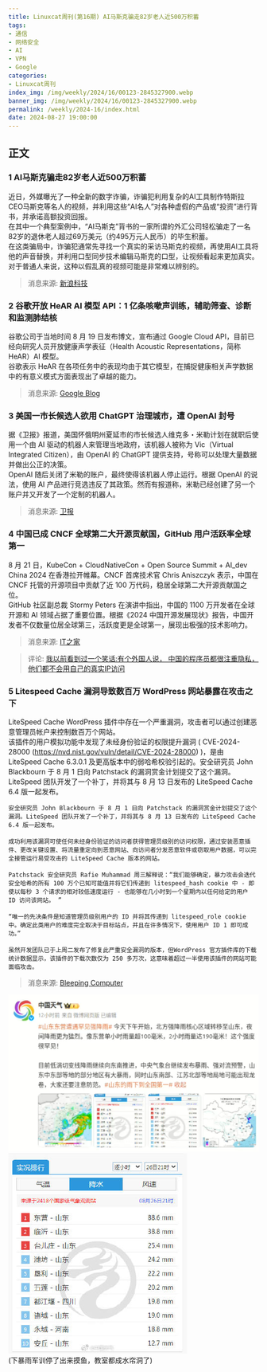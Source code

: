 ```yaml
---
title: Linuxcat周刊(第16期) AI马斯克骗走82岁老人近500万积蓄
tags: 
- 通信
- 网络安全
- AI
- VPN
- Google
categories: 
- Linuxcat周刊
index_img: /img/weekly/2024/16/00123-2845327900.webp
banner_img: /img/weekly/2024/16/00123-2845327900.webp
permalink: /weekly/2024-16/index.html
date: 2024-08-27 19:00:00
---
```

## 正文
### 1 AI马斯克骗走82岁老人近500万积蓄
近日，外媒曝光了一种全新的数字诈骗，诈骗犯利用复杂的AI工具制作特斯拉CEO马斯克等名人的视频，并利用这些“AI名人”对各种虚假的产品或“投资”进行背书，并承诺高额投资回报。     
在其中一个典型案例中，“AI马斯克”背书的一家所谓的外汇公司轻松骗走了一名82岁的退休老人超过69万美元（约495万元人民币）的毕生积蓄。     
在这类骗局中，诈骗犯通常先寻找一个真实的采访马斯克的视频，再使用AI工具将他的声音替换，并利用口型同步技术编辑马斯克的口型，让视频看起来更加真实。对于普通人来说，这种以假乱真的视频可能是非常难以辨别的。
> 消息来源: [新浪科技](https://weibo.com/1642634100/OsRZ2FVLJ)

### 2 谷歌开放 HeAR AI 模型 API：1 亿条咳嗽声训练，辅助筛查、诊断和监测肺结核
谷歌公司于当地时间 8 月 19 日发布博文，宣布通过 Google Cloud API，目前已经向研究人员开放健康声学表征（Health Acoustic Representations，简称 HeAR）AI 模型。     
谷歌表示 HeAR 在各项任务中的表现均由于其它模型，在捕捉健康相关声学数据中的有意义模式方面表现出了卓越的能力。
> 消息来源: [Google Blog](https://blog.google/technology/health/ai-model-cough-disease-detection/)

### 3 美国一市长候选人欲用 ChatGPT 治理城市，遭 OpenAI 封号
据《卫报》报道，美国怀俄明州夏延市的市长候选人维克多・米勒计划在就职后使用一个由 AI 驱动的机器人来管理当地政府，该机器人被称为 Vic（Virtual Integrated Citizen），由 OpenAI 的 ChatGPT 提供支持，号称可以处理大量数据并做出公正的决策。     
OpenAI 随后关闭了米勒的账户，最终使得该机器人停止运行。根据 OpenAI 的说法，使用 AI 产品进行竞选违反了其政策。然而有报道称，米勒已经创建了另一个账户并又开发了一个定制的机器人。
> 消息来源: [卫报](https://www.theguardian.com/us-news/article/2024/aug/19/ai-mayor-candidate-victor-miller-cheyenne-wyoming)

### 4 中国已成 CNCF 全球第二大开源贡献国，GitHub 用户活跃率全球第一
8 月 21 日，KubeCon + CloudNativeCon + Open Source Summit + AI_dev China 2024 在香港拉开帷幕。CNCF 首席技术官 Chris Aniszczyk 表示，中国在 CNCF 托管的开源项目中贡献了近 100 万代码，稳居全球第二大开源贡献国之位。     
GitHub 社区副总裁 Stormy Peters 在演讲中指出，中国的 1100 万开发者在全球开源和 AI 领域占据了重要位置。根据《2024 中国开源发展现状》报告，中国开发者不仅数量位居全球第三，活跃度更是全球第一，展现出极强的技术影响力。
> 消息来源: [IT之家](https://www.ithome.com/0/790/431.htm)

> 评论: [我以前看到过一个笑话:有个外国人说， 中国的程序员都很注重隐私，他们都不会用自己的真实IP访问](https://t.me/zaihua/26920?comment=6098335)

### 5 Litespeed Cache 漏洞导致数百万 WordPress 网站暴露在攻击之下
LiteSpeed Cache WordPress 插件中存在一个严重漏洞，攻击者可以通过创建恶意管理员帐户来控制数百万个网站。  
该插件的用户模拟功能中发现了未经身份验证的权限提升漏洞 ( CVE-2024-28000 (https://nvd.nist.gov/vuln/detail/CVE-2024-28000) )，是由 LiteSpeed Cache 6.3.0.1 及更高版本中的弱哈希校验引起的。安全研究员 John Blackbourn 于 8 月 1 日向 Patchstack 的漏洞赏金计划提交了这个漏洞。LiteSpeed 团队开发了一个补丁，并将其与 8 月 13 日发布的 LiteSpeed Cache 6.4 版一起发布。       
```
安全研究员 John Blackbourn 于 8 月 1 日向 Patchstack 的漏洞赏金计划提交了这个漏洞。LiteSpeed 团队开发了一个补丁，并将其与 8 月 13 日发布的 LiteSpeed Cache 6.4 版一起发布。

成功利用该漏洞可使任何未经身份验证的访问者获得管理员级别的访问权限，通过安装恶意插件、更改关键设置、将流量重定向到恶意网站、向访问者分发恶意软件或窃取用户数据，可以完全接管运行易受攻击的 LiteSpeed Cache 版本的网站。

Patchstack 安全研究员 Rafie Muhammad 周三解释说：“我们能够确定，暴力攻击会迭代安全哈希的所有 100 万个已知可能值并将它们传递到 litespeed_hash cookie 中 - 即使以每秒 3 个请求的相对较低速度运行 - 也能够在几小时到一个星期内以任何给定的用户 ID 访问该网站。 ”

“唯一的先决条件是知道管理员级别用户的 ID 并将其传递到 litespeed_role cookie 中。确定此类用户的难度完全取决于目标站点，并且在许多情况下，使用用户 ID 1 即可成功。”

虽然开发团队已于上周二发布了修复此严重安全漏洞的版本，但WordPress 官方插件库的下载统计数据显示，该插件的下载次数仅为 250 多万次，这意味着超过一半使用该插件的网站可能面临攻击。
```
> 消息来源: [Bleeping Computer](https://www.bleepingcomputer.com/news/security/litespeed-cache-bug-exposes-millions-of-wordpress-sites-to-takeover-attacks/)

![下暴雨军训停了出来摸鱼](/img/weekly/2024/16/dy-rain1.png)   
![WOW](/img/weekly/2024/16/dy-rain.jpg)   
(下暴雨军训停了出来摸鱼，教室都成水帘洞了)



























